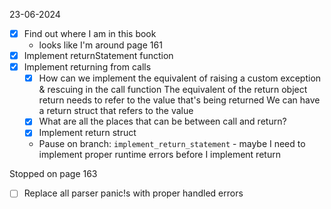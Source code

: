 23-06-2024

- [x] Find out where I am in this book
    - looks like I'm around page 161
- [x] Implement returnStatement function
- [x] Implement returning from calls
    - [x] How can we implement the equivalent of raising a custom exception & rescuing in the call function
        The equivalent of the return object return needs to refer to the value that's being returned
        We can have a return struct that refers to the value
    - [x] What are all the places that can be between call and return?
    - [x] Implement return struct
    - Pause on branch: `implement_return_statement` - maybe I need to implement proper runtime errors before I implement return

Stopped on page 163
- [ ] Replace all parser panic!s with proper handled errors
